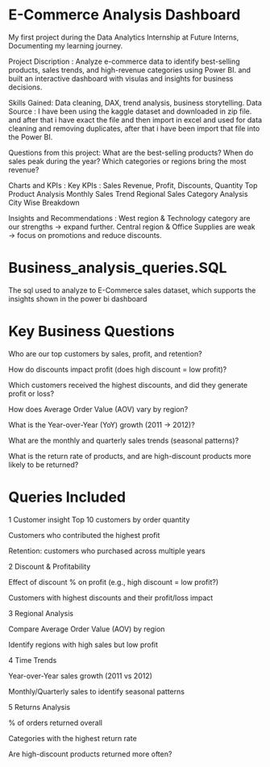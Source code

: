 # E-Commerce Analysis Dashboard
My first project during the Data Analytics Internship at Future Interns, Documenting my learning journey.

Project Discription : Analyze e-commerce data to identify best-selling products, sales trends,
and high-revenue categories using Power BI. and built an interactive dashboard with visulas and insights for business decisions.
 
Skills Gained: Data cleaning, DAX, trend analysis, business storytelling.
Data Source : I have been using the kaggle dataset and downloaded in zip file. and after that i have exact the file and then import in excel and used for data cleaning and removing duplicates, after that i have been import that file into the Power BI.

Questions from this project:
What are the best-selling products?
When do sales peak during the year?
Which categories or regions bring the most revenue?

Charts and KPIs :
Key KPIs : Sales Revenue, Profit, Discounts, Quantity
Top Product Analysis
Monthly Sales Trend
Regional Sales
Category  Analysis
City Wise Breakdown

Insights and Recommendations :
West region & Technology category are our strengths → expand further.
Central region & Office Supplies are weak → focus on promotions and reduce discounts.

# Business_analysis_queries.SQL
The sql used to analyze to E-Commerce sales dataset, which supports the insights shown in the power bi dashboard

# Key Business Questions
Who are our top customers by sales, profit, and retention?

How do discounts impact profit (does high discount = low profit)?

Which customers received the highest discounts, and did they generate profit or loss?

How does Average Order Value (AOV) vary by region?

What is the Year-over-Year (YoY) growth (2011 → 2012)?

What are the monthly and quarterly sales trends (seasonal patterns)?

What is the return rate of products, and are high-discount products more likely to be returned?



# Queries Included 
1 Customer insight
 Top 10 customers by order quantity

Customers who contributed the highest profit

Retention: customers who purchased across multiple years

2 Discount & Profitability

Effect of discount % on profit (e.g., high discount = low profit?)

Customers with highest discounts and their profit/loss impact

3 Regional Analysis

Compare Average Order Value (AOV) by region

Identify regions with high sales but low profit

4 Time Trends

Year-over-Year sales growth (2011 vs 2012)

Monthly/Quarterly sales to identify seasonal patterns

5 Returns Analysis

% of orders returned overall

Categories with the highest return rate

Are high-discount products returned more often?

 
